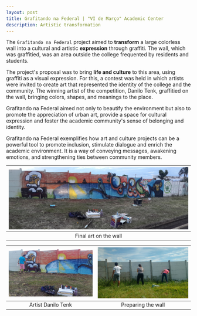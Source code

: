 ```yaml
---
layout: post
title: Grafitando na Federal | "VI de Março" Academic Center
description: Artistic transformation
---
```


The `Grafitando na Federal` project aimed to **transform** a large colorless wall into a cultural and artistic **expression** through graffiti. The wall, which was graffitied, was an area outside the college frequented by residents and students.

The project's proposal was to bring **life and culture** to this area, using graffiti as a visual expression. For this, a contest was held in which artists were invited to create art that represented the identity of the college and the community. The winning artist of the competition, Danilo Tenk, graffitied on the wall, bringing colors, shapes, and meanings to the place.

Grafitando na Federal aimed not only to beautify the environment but also to promote the appreciation of urban art, provide a space for cultural expression and foster the academic community's sense of belonging and identity.

Grafitando na Federal exemplifies how art and culture projects can be a powerful tool to promote inclusion, stimulate dialogue and enrich the academic environment. It is a way of conveying messages, awakening emotions, and strengthening ties between community members.

| ![](/assets/images/graf1.jpg "ART") |
|:---:|
| Final art on the wall |

| ![](/assets/images/graf2.jpeg "tenk") | ![](/assets/images/graf5.jpeg "wall") |
|:---:|:---:|
| Artist Danilo Tenk | Preparing the wall |
